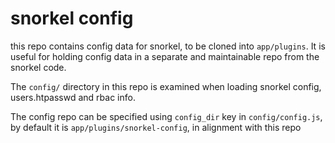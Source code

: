 # snorkel config

this repo contains config data for snorkel, to be cloned into `app/plugins`. It
is useful for holding config data in a separate and maintainable repo from the
snorkel code.

The `config/` directory in this repo is examined when loading snorkel config,
users.htpasswd and rbac info.

The config repo can be specified using `config_dir` key in `config/config.js`,
by default it is `app/plugins/snorkel-config`, in alignment with this repo
